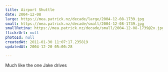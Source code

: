 ```yaml
---
title: Airport Shuttle
date: 2004-12-08
large: https://mea.patrick.nz/decade/large/2004-12-08-1739.jpg
small: https://mea.patrick.nz/decade/small/2004-12-08-1739.jpg
smallRetina: https://mea.patrick.nz/decade/small/2004-12-08-1739@2x.jpg
flickrUrl: null
photoId: null
createdAt: 2011-01-30 11:07:17.235819
updatedAt: 2004-12-20 05:00:28

---
```

Much like the one Jake drives
